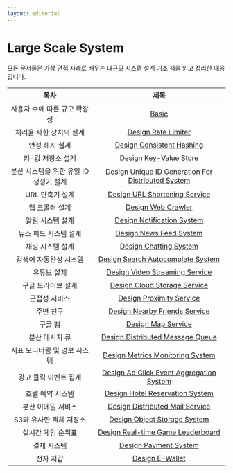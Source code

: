 ```yaml
---
layout: editorial
---
```


# Large Scale System

모든 문서들은 [가상 면접 사례로 배우는 대규모 시스템 설계 기초](https://kobic.net/book/bookInfo/view.do?isbn=9788966263158) 책을 읽고 정리한 내용입니다.

|           목차            |                                                     제목                                                      |
|:-----------------------:|:-----------------------------------------------------------------------------------------------------------:|
|    사용자 수에 따른 규모 확장성     |                                              [Basic](basic.md)                                              |
|      처리율 제한 장치의 설계      |                                [Design Rate Limiter](design-rate-limiter.md)                                |
|        안정 해시 설계         |                          [Design Consistent Hashing](design-consistent-hashing.md)                          |
|       키-값 저장소 설계        |                             [Design Key-Value Store](design-key-value-store.md)                             |
| 분산 시스템을 위한 유일 ID 생성기 설계 | [Design Unique ID Generation For Distributed System](design-unique-id-generation-for-distributed-system.md) |
|       URL 단축기 설계        |                      [Design URL Shortening Service](design-url-shortening-service.md)                      |
|        웹 크롤러 설계         |                                 [Design Web Crawler](design-web-crawler.md)                                 |
|        알림 시스템 설계        |                         [Design Notification System](design-notification-system.md)                         |
|      뉴스 피드 시스템 설계       |                            [Design News Feed System](design-news-feed-system.md)                            |
|        채팅 시스템 설계        |                             [Design Chatting System](design-chatting-system.md)                             |
|      검색어 자동완성 시스템       |                  [Design Search Autocomplete System](design-search-autocomplete-system.md)                  |
|         유튜브 설계          |                     [Design Video Streaming Service](design-video-streaming-service.md)                     |
|       구글 드라이브 설계        |                       [Design Cloud Storage Service](design-cloud-storage-service.md)                       |
|         근접성 서비스         |                           [Design Proximity Service](design-proximity-service.md)                           |
|          주변 친구          |                      [Design Nearby Friends Service](design-nearby-friends-service.md)                      |
|          구글 맵           |                                 [Design Map Service](design-map-service.md)                                 |
|        분산 메시지 큐         |                   [Design Distributed Message Queue](design-distributed-message-queue.md)                   |
|    지표 모니터링 및 경보 시스템     |                   [Design Metrics Monitoring System](design-metrics-monitoring-system.md)                   |
|      광고 클릭 이벤트 집계       |           [Design Ad Click Event Aggregation System](design-ad-click-event-aggregation-system.md)           |
|        호텔 예약 시스템        |                    [Design Hotel Reservation System](design-hotel-reservation-system.md)                    |
|       분산 이메일 서비스        |                    [Design Distributed Mail Service](design-distributed-mail-service.md)                    |
|     S3와 유사한 객체 저장소      |                        [Design Object Storage System](design-object-storage-system)                         |
|       실시간 게임 순위표        |                  [Design Real-time Game Leaderboard](design-real-time-game-leaderboard.md)                  |
|         결제 시스템          |                              [Design Payment System](design-payment-system.md)                              |
|          전자 지갑          |                                    [Design E-Wallet](design-e-wallet.md)                                    |